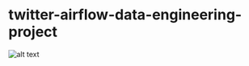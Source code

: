 # twitter-airflow-data-engineering-project
![alt text]([http://url/to/img.png](https://drive.google.com/file/d/1T41E8jRX7bYXnrDci-LUJsomCxKjnYnR/view?usp=sharing))
